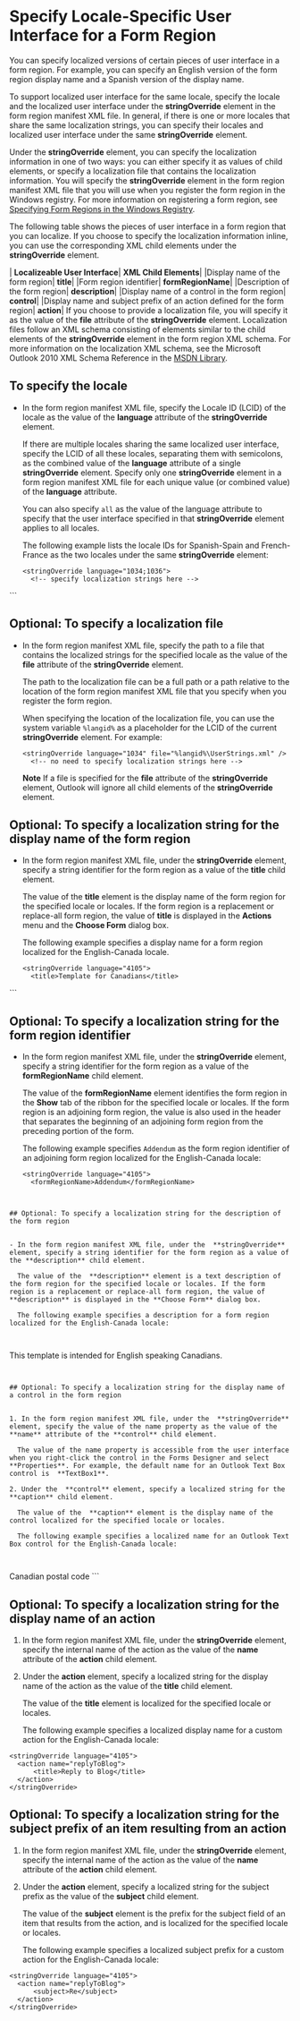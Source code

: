 
# Specify Locale-Specific User Interface for a Form Region

You can specify localized versions of certain pieces of user interface in a form region. For example, you can specify an English version of the form region display name and a Spanish version of the display name.

To support localized user interface for the same locale, specify the locale and the localized user interface under the  **stringOverride** element in the form region manifest XML file. In general, if there is one or more locales that share the same localization strings, you can specify their locales and localized user interface under the same **stringOverride** element.

Under the  **stringOverride** element, you can specify the localization information in one of two ways: you can either specify it as values of child elements, or specify a localization file that contains the localization information. You will specify the **stringOverride** element in the form region manifest XML file that you will use when you register the form region in the Windows registry. For more information on registering a form region, see [Specifying Form Regions in the Windows Registry](0de3fcb1-b357-8300-c943-9a5a788d4976.md).

The following table shows the pieces of user interface in a form region that you can localize. If you choose to specify the localization information inline, you can use the corresponding XML child elements under the  **stringOverride** element.


| **Localizeable User Interface**| **XML Child Elements**|
|Display name of the form region| **title**|
|Form region identifier| **formRegionName**|
|Description of the form region| **description**|
|Display name of a control in the form region| **control**|
|Display name and subject prefix of an action defined for the form region| **action**|
If you choose to provide a localization file, you will specify it as the value of the  **file** attribute of the **stringOverride** element.
Localization files follow an XML schema consisting of elements similar to the child elements of the  **stringOverride** element in the form region XML schema. For more information on the localization XML schema, see the Microsoft Outlook 2010 XML Schema Reference in the [MSDN Library](http://msdn.microsoft.com/library).

## To specify the locale


- In the form region manifest XML file, specify the Locale ID (LCID) of the locale as the value of the  **language** attribute of the **stringOverride** element.
    
    If there are multiple locales sharing the same localized user interface, specify the LCID of all these locales, separating them with semicolons, as the combined value of the  **language** attribute of a single **stringOverride** element. Specify only one **stringOverride** element in a form region manifest XML file for each unique value (or combined value) of the **language** attribute.
    
    You can also specify  `all` as the value of the language attribute to specify that the user interface specified in that **stringOverride** element applies to all locales.
    
    The following example lists the locale IDs for Spanish-Spain and French-France as the two locales under the same  **stringOverride** element:
    


  ```
  <stringOverride language="1034;1036">
    <!-- specify localization strings here -->
</stringOverride>
  ```


## Optional: To specify a localization file


- In the form region manifest XML file, specify the path to a file that contains the localized strings for the specified locale as the value of the  **file** attribute of the **stringOverride** element.
    
    The path to the localization file can be a full path or a path relative to the location of the form region manifest XML file that you specify when you register the form region.
    
    When specifying the location of the localization file, you can use the system variable  `%langid%` as a placeholder for the LCID of the current **stringOverride** element. For example:
    


  ```
  <stringOverride language="1034" file="%langid%\UserStrings.xml" />
    <!-- no need to specify localization strings here -->
  ```


     **Note**  If a file is specified for the  **file** attribute of the **stringOverride** element, Outlook will ignore all child elements of the **stringOverride** element.

## Optional: To specify a localization string for the display name of the form region


- In the form region manifest XML file, under the  **stringOverride** element, specify a string identifier for the form region as a value of the **title** child element.
    
    The value of the  **title** element is the display name of the form region for the specified locale or locales. If the form region is a replacement or replace-all form region, the value of **title** is displayed in the **Actions** menu and the **Choose Form** dialog box.
    
    The following example specifies a display name for a form region localized for the English-Canada locale.
    


  ```
  <stringOverride language="4105">
    <title>Template for Canadians</title>
</stringOverride>
  ```


## Optional: To specify a localization string for the form region identifier


- In the form region manifest XML file, under the  **stringOverride** element, specify a string identifier for the form region as a value of the **formRegionName** child element.
    
    The value of the  **formRegionName** element identifies the form region in the **Show** tab of the ribbon for the specified locale or locales. If the form region is an adjoining form region, the value is also used in the header that separates the beginning of an adjoining form region from the preceding portion of the form.
    
    The following example specifies  `Addendum` as the form region identifier of an adjoining form region localized for the English-Canada locale:
    


  ```
  <stringOverride language="4105">
    <formRegionName>Addendum</formRegionName>
</stringOverride>

  ```


## Optional: To specify a localization string for the description of the form region


- In the form region manifest XML file, under the  **stringOverride** element, specify a string identifier for the form region as a value of the **description** child element.
    
    The value of the  **description** element is a text description of the form region for the specified locale or locales. If the form region is a replacement or replace-all form region, the value of **description** is displayed in the **Choose Form** dialog box.
    
    The following example specifies a description for a form region localized for the English-Canada locale:
    


  ```
  <stringOverride language="4105">
    <description>This template is intended for English speaking Canadians.</description>
</stringOverride>

  ```


## Optional: To specify a localization string for the display name of a control in the form region


1. In the form region manifest XML file, under the  **stringOverride** element, specify the value of the name property as the value of the **name** attribute of the **control** child element.
    
    The value of the name property is accessible from the user interface when you right-click the control in the Forms Designer and select  **Properties**. For example, the default name for an Outlook Text Box control is  **TextBox1**.
    
2. Under the  **control** element, specify a localized string for the **caption** child element.
    
    The value of the  **caption** element is the display name of the control localized for the specified locale or locales.
    
    The following example specifies a localized name for an Outlook Text Box control for the English-Canada locale:
    


  ```
  <stringOverride language="4105">
    <control name="TextBox1">
        <caption>Canadian postal code</caption>
    </control>
</stringOverride>
  ```


## Optional: To specify a localization string for the display name of an action


1. In the form region manifest XML file, under the  **stringOverride** element, specify the internal name of the action as the value of the **name** attribute of the **action** child element.
    
2. Under the  **action** element, specify a localized string for the display name of the action as the value of the **title** child element.
    
    The value of the  **title** element is localized for the specified locale or locales.
    
    The following example specifies a localized display name for a custom action for the English-Canada locale:
    


  ```
  <stringOverride language="4105">
    <action name="replyToBlog">
        <title>Reply to Blog</title>
    </action>
</stringOverride>

  ```


## Optional: To specify a localization string for the subject prefix of an item resulting from an action


1. In the form region manifest XML file, under the  **stringOverride** element, specify the internal name of the action as the value of the **name** attribute of the **action** child element.
    
2. Under the  **action** element, specify a localized string for the subject prefix as the value of the **subject** child element.
    
    The value of the  **subject** element is the prefix for the subject field of an item that results from the action, and is localized for the specified locale or locales.
    
    The following example specifies a localized subject prefix for a custom action for the English-Canada locale:
    


  ```
  <stringOverride language="4105">
    <action name="replyToBlog">
        <subject>Re</subject>
    </action>
</stringOverride>

  ```

